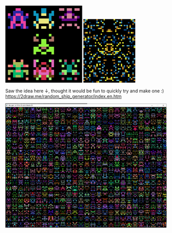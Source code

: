 ![Alt text](itty-sprites/itty-gen-large.png)
![Alt text](itty-sprites/itty-gen-big.png)

Saw the idea here ↓, thought it would be fun to quickly try and make one :)
https://2draw.me/random_ship_generator/index.en.htm


![Alt text](itty-sprites/window.png)
